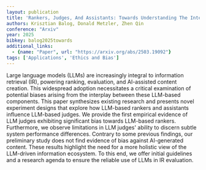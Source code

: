 ```yaml
---
layout: publication
title: 'Rankers, Judges, And Assistants: Towards Understanding The Interplay Of Llms In Information Retrieval Evaluation'
authors: Krisztian Balog, Donald Metzler, Zhen Qin
conference: "Arxiv"
year: 2025
bibkey: balog2025towards
additional_links:
  - {name: "Paper", url: "https://arxiv.org/abs/2503.19092"}
tags: ['Applications', 'Ethics and Bias']
---
```

Large language models (LLMs) are increasingly integral to information
retrieval (IR), powering ranking, evaluation, and AI-assisted content creation.
This widespread adoption necessitates a critical examination of potential
biases arising from the interplay between these LLM-based components. This
paper synthesizes existing research and presents novel experiment designs that
explore how LLM-based rankers and assistants influence LLM-based judges. We
provide the first empirical evidence of LLM judges exhibiting significant bias
towards LLM-based rankers. Furthermore, we observe limitations in LLM judges'
ability to discern subtle system performance differences. Contrary to some
previous findings, our preliminary study does not find evidence of bias against
AI-generated content. These results highlight the need for a more holistic view
of the LLM-driven information ecosystem. To this end, we offer initial
guidelines and a research agenda to ensure the reliable use of LLMs in IR
evaluation.
